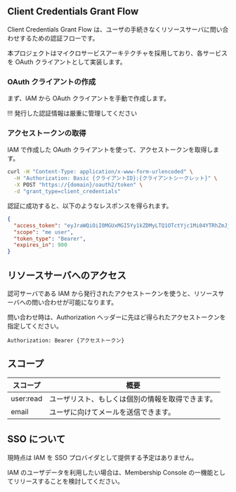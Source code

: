 ## Client Credentials Grant Flow

Client Credentials Grant Flow は、ユーザの手続きなくリソースサーバに問い合わせするための認証フローです。

本プロジェクトはマイクロサービスアーキテクチャを採用しており、各サービスを OAuth クライアントとして実装します。

### OAuth クライアントの作成

まず、IAM から OAuth クライアントを手動で作成します。

!!! 発行した認証情報は厳重に管理してください

### アクセストークンの取得

IAM で作成した OAuth クライアントを使って、アクセストークンを取得します。

```sh
curl -H "Content-Type: application/x-www-form-urlencoded" \
  -H "Authorization: Basic {クライアントID}:{クライアントシークレット}" \
  -X POST "https://{domain}/oauth2/token" \
  -d "grant_type=client_credentials"
```

認証に成功すると、以下のようなレスポンスを得られます。

```json
{
  "access_token": "eyJraWQiOiI0MGUxMGI5Yy1kZDMyLTQ1OTctYjc1Mi04YTRhZmJjNTQxYjAiLCJhbGciOiJSUzI1NiJ9.eyJzdWIiOiJjbGllbnQxIiwiYXVkIjoiY2xpZW50MSIsIm5iZiI6MTY2Njg2MDY2MCwic2NvcGUiOlsibWUiLCJ1c2VyIl0sImlzcyI6Imh0dHA6XC9cL2xvY2FsaG9zdDo4MDgwIiwiZXhwIjoxNjY2ODYxNTYwLCJpYXQiOjE2NjY4NjA2NjB9.IrPxmwT0SAc6NQmeVQ4XeLehQIqz45jQbiBzEY6NMpmJgdoFhQOlIbgiIlJMTxfqhaGqf0IHy3D9rGx45QrAsLlXVPelQHJiELS3QEJ_SSdFDWsGNWMNBMaCxXhuwjr_xq-7idHJHjndCTatiK8eeIXrOlRP5-N3gQBGXCDRjQZR1O6x1LZM1p6ZjFMWNi3Xzh8Dfhp_IdPLBecuyx50mFprAuFhN66ClBsCE4H0emeZuaOEQTUAXGbtUwIrWUsFmMeuSCSRsmZPoDGRQ5RWuf4XXf8R4M4TTB3RUxxuGIjiS04bBpTYoXlt6Ppyn9mJa_z61FszYKWwlfxoZGr1Jg",
  "scope": "me user",
  "token_type": "Bearer",
  "expires_in": 900
}
```

## リソースサーバへのアクセス

認可サーバである IAM から発行されたアクセストークンを使うと、リソースサーバへの問い合わせが可能になります。

問い合わせ時は、Authorization ヘッダーに先ほど得られたアクセストークンを指定してください。

```
Authorization: Bearer {アクセストークン}
```

## スコープ

| スコープ  | 概要                                             |
| --------- | ------------------------------------------------ |
| user:read | ユーザリスト、もしくは個別の情報を取得できます。 |
| email     | ユーザに向けてメールを送信できます。             |

## SSO について

現時点は IAM を SSO プロバイダとして提供する予定はありません。

IAM のユーザデータを利用したい場合は、Membership Console の一機能としてリリースすることを検討してください。
